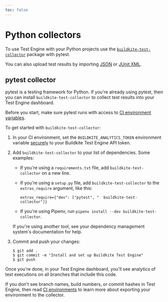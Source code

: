 ```yaml
---
toc: false
---
```


# Python collectors

To use Test Engine with your Python projects use the [`buildkite-test-collector`](https://pypi.org/project/buildkite-test-collector/) package with pytest.

You can also upload test results by importing [JSON](/docs/test-engine/importing-json) or [JUnit XML](/docs/test-engine/importing-junit-xml).

## pytest collector

pytest is a testing framework for Python.
If you're already using pytest, then you can install `buildkite-test-collector` to collect test results into your Test Engine dashboard.

Before you start, make sure pytest runs with access to [CI environment variables](/docs/test-engine/ci-environments).

To get started with `buildkite-test-collector`:

1. In your CI environment, set the `BUILDKITE_ANALYTICS_TOKEN` environment variable [securely](/docs/pipelines/security/secrets/managing) to your Buildkite Test Engine API token.

1. Add `buildkite-test-collector` to your list of dependencies. Some examples:

    <ul>
      <li>
          <p>If you're using a <code>requirements.txt</code> file, add
          <code>buildkite-test-collector</code> on a new line.</p>
      </li>
      <li>
          <p>
          If you're using a <code>setup.py</code> file, add
          <code>buildkite-test-collector</code> to the
          <code>extras_require</code> argument, like this:
          </p>
          <pre><code>extras_require={&quot;dev&quot;: [&quot;pytest&quot;, &quot;  buildkite-test-collector&quot;]}</code></pre>
      </li>
      <li>
          <p>If you're using Pipenv, run
          <code>pipenv install --dev buildkite-test-collector</code>.</p>
      </li>
    </ul>
    <p>
    If you're using another tool, see your dependency management system's
    documentation for help.
    </p>

1. Commit and push your changes:

    ```shell
    $ git add .
    $ git commit -m "Install and set up Buildkite Test Engine"
    $ git push
    ```

Once you're done, in your Test Engine dashboard, you'll see analytics of test executions on all branches that include this code.

If you don't see branch names, build numbers, or commit hashes in Test Engine, then read [CI environments](/docs/test-engine/ci-environments) to learn more about exporting your environment to the collector.

